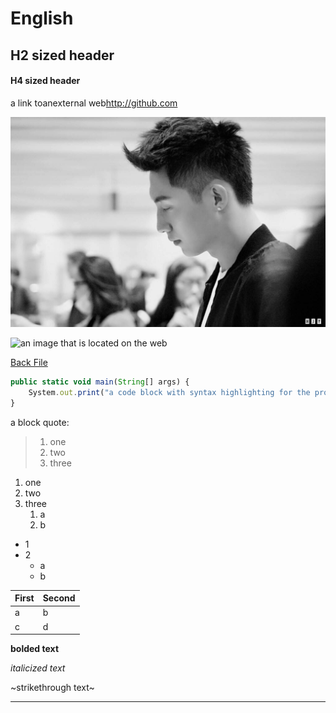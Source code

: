 # English
## H2 sized header
#### H4 sized header
a link toanexternal web<http://github.com>

![a file in the directory](./image.jpg)

![an image that is located on the web](https://img2.baidu.com/it/u=111713540,615806613&fm=26&fmt=auto&gp=0.jpg)
 
[Back File](./BACK.md)

```javascript
public static void main(String[] args) {
	System.out.print("a code block with syntax highlighting for the programming language being used.");
}
```
a block quote:
> 1. one
> 2. two
> 3. three

1. one
2. two
3. three
   1. a
   2. b

* 1
* 2
  * a
  * b

First | Second
------------ | -------------
a | b
c | d

**bolded text**

*italicized text*

~strikethrough text~

***

